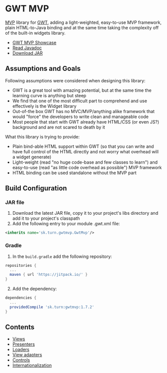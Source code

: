 # GWT MVP
[MVP](https://en.wikipedia.org/wiki/Model-view-presenter) library for [GWT](http://www.gwtproject.org/), adding a light-weighted, easy-to-use MVP framework, plain HTML-to-Java binding and at the same time taking the complexity off of the built-in widgets library.

* [GWT MVP Showcase](https://turnsk.github.io/gwtmvp/)
* [Read Javadoc](https://jitpack.io/sk/turn/gwtmvp/1.7.2/javadoc/)
* [Download JAR](https://jitpack.io/sk/turn/gwtmvp/1.7.2/gwtmvp-1.7.2.jar)

## Assumptions and Goals
Following assumptions were considered when designing this library:
* GWT is a great tool with amazing potential, but at the same time the learning curve is anything but steep
* We find that one of the most difficult part to comprehend and use effectively is the Widget library
* Out-of-the box GWT has no MVC/MVP/anything alike framework that would "force" the developers to write clean and manageable code
* Most people that start with GWT already have HTML/CSS (or even JS?) background and are not scared to death by it

What this library is trying to provide:
* Plain bind-able HTML support within GWT (so that you can write and have full control of the HTML directly and not worry what overhead will a widget generate)
* Light-weight (read "no huge code-base and few classes to learn") and easy-to-use (read "as little code overhead as possible") MVP framework
* HTML binding can be used standalone without the MVP part

## Build Configuration

### JAR file
1. Download the latest JAR file, copy it to your project's libs directory and add it to your project's classpath
2. Add the following entry to your module .gwt.xml file:
```xml
<inherits name='sk.turn.gwtmvp.GwtMvp'/>
```

### Gradle
1. In the `build.gradle` add the following repository:
```gradle
repositories {
  ...
  maven { url 'https://jitpack.io/' }
}
```
2. Add the dependency:
```gradle
dependencies {
  ...
  providedCompile 'sk.turn:gwtmvp:1.7.2'
}
```

## Contents
* [Views](./VIEWS.md)
* [Presenters](./PRESENTERS.md)
* [Loaders](./LOADERS.md)
* [View adapters](./ADAPTERS.md)
* [Controls](./CONTROLS.md)
* [Internationalization](./I18N.md)
